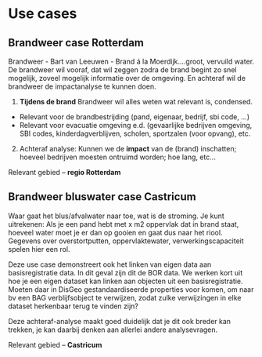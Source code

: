 # Use cases

## Brandweer case Rotterdam
Brandweer - Bart van Leeuwen - Brand á la Moerdijk….groot, vervuild water. De brandweer wil vooraf, dat wil zeggen zodra de brand begint zo snel mogelijk, zoveel mogelijk informatie over de omgeving. En achteraf wil de brandweer de impactanalyse te kunnen doen. 


1. **Tijdens de brand** Brandweer wil alles weten wat relevant is, condensed. 
- Relevant voor de brandbestrijding (pand, eigenaar, bedrijf, sbi code, …)
- Relevant voor evacuatie omgeving e.d. (gevaarlijke bedrijven omgeving, SBI codes, kinderdagverblijven, scholen, sportzalen (voor opvang), etc.

2. Achteraf analyse: Kunnen we de **impact** van de (brand) inschatten; hoeveel bedrijven moesten ontruimd worden; hoe lang, etc...

Relevant gebied – **regio Rotterdam**

## Brandweer bluswater case Castricum

Waar gaat het blus/afvalwater naar toe, wat is de stroming. Je kunt uitrekenen: Als je een pand hebt met x m2 oppervlak dat in brand staat, hoeveel water moet je er dan op gooien en gaat dus naar het riool. Gegevens over overstortputten, oppervlaktewater, verwerkingscapaciteit spelen hier een rol. 

Deze use case demonstreert ook het linken van eigen data aan basisregistratie data. In dit geval zijn dit de BOR data. We werken kort uit hoe je een eigen dataset kan linken aan objecten uit een basisregistratie. Moeten daar in DisGeo gestandaardiseerde properties voor komen, om naar bv een BAG verblijfsobject te verwijzen, zodat zulke verwijzingen in elke dataset herkenbaar terug te vinden zijn?

<aside class='note'>Deze achteraf-analyse maakt goed duidelijk dat je dit ook breder kan trekken, je kan daarbij denken aan allerlei andere analysevragen. </aside>

Relevant gebied – **Castricum**